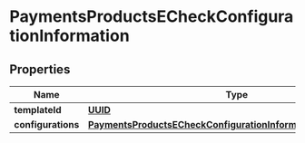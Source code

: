 
# PaymentsProductsECheckConfigurationInformation

## Properties
Name | Type | Description | Notes
------------ | ------------- | ------------- | -------------
**templateId** | [**UUID**](UUID.md) |  |  [optional]
**configurations** | [**PaymentsProductsECheckConfigurationInformationConfigurations**](PaymentsProductsECheckConfigurationInformationConfigurations.md) |  |  [optional]



